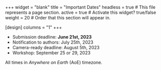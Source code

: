 +++
widget = "blank" 
title = "Important Dates"
headless = true  # This file represents a page section.
active = true  # Activate this widget? true/false
weight = 20  # Order that this section will appear in.

[design]
columns = "1"
+++


- Submission deadline: **June 21st, 2023**
- Notification to authors: July 25th, 2023
- Camera-ready deadline: August 5th, 2023 
- Workshop: September 25 or 29, 2023

All times in *Anywhere on Earth* (AoE) timezone.


